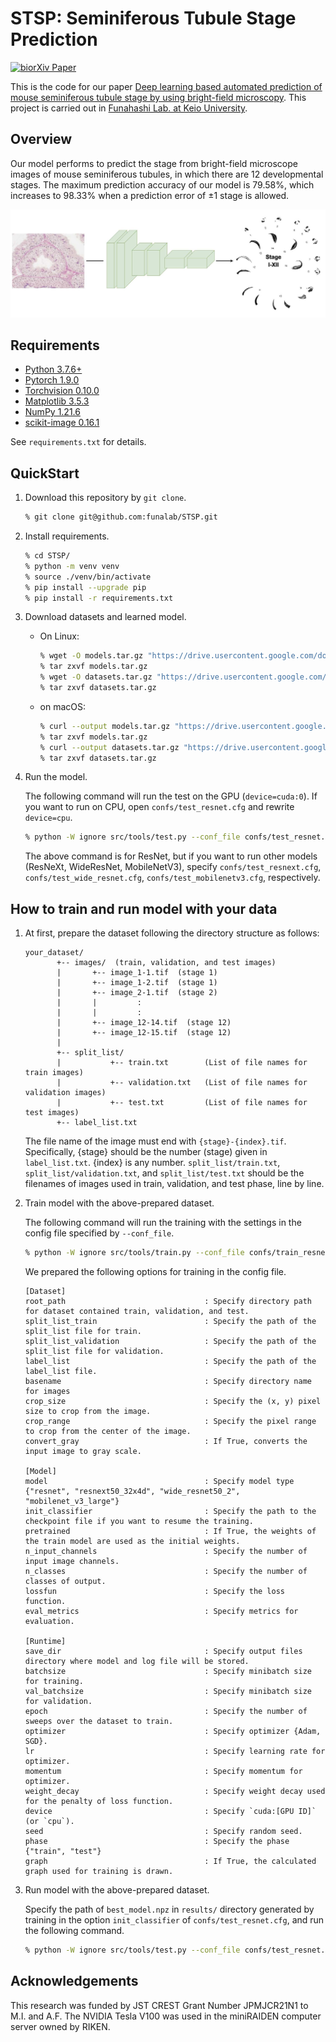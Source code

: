 # STSP: Seminiferous Tubule Stage Prediction

[![biorXiv Paper](https://img.shields.io/badge/DOI-XXX-blue)]()

This is the code for our paper [Deep learning based automated prediction of mouse seminiferous tubule stage by using bright-field microscopy](). 
This project is carried out in [Funahashi Lab. at Keio University](https://fun.bio.keio.ac.jp/).


## Overview

Our model performs to predict the stage from bright-field microscope images of mouse seminiferous tubules, in which there are 12 developmental stages.
The maximum prediction accuracy of our model is 79.58%, which increases to 98.33% when a prediction error of ±1 stage is allowed.

![overview](figs/overview.jpg)


## Requirements

- [Python 3.7.6+](https://www.python.org/downloads/)
- [Pytorch 1.9.0](https://pytorch.org/)
- [Torchvision 0.10.0](https://pytorch.org/vision/stable/index.html)
- [Matplotlib 3.5.3](https://matplotlib.org/)
- [NumPy 1.21.6](http://www.numpy.org)
- [scikit-image 0.16.1](http://scikit-image.org/)

See ```requirements.txt``` for details. 


## QuickStart

1. Download this repository by `git clone`.
   ```sh
   % git clone git@github.com:funalab/STSP.git
   ```
2. Install requirements.
   ```sh
   % cd STSP/
   % python -m venv venv
   % source ./venv/bin/activate
   % pip install --upgrade pip
   % pip install -r requirements.txt
   ```
3. Download datasets and learned model.
   - On Linux:

      ```sh
      % wget -O models.tar.gz "https://drive.usercontent.google.com/download?id=1nht6tVhA4aCNeCQj2r9zk67J0cHeBpYe&confirm=xxx"
      % tar zxvf models.tar.gz
      % wget -O datasets.tar.gz "https://drive.usercontent.google.com/download?id=1XwMSSAH1xMW0vwHoEobP2iyjrn4eSNZa&confirm=xxx"
      % tar zxvf datasets.tar.gz
      ```

   - on macOS:
     ```sh
     % curl --output models.tar.gz "https://drive.usercontent.google.com/download?id=1nht6tVhA4aCNeCQj2r9zk67J0cHeBpYe&confirm=xxx"
     % tar zxvf models.tar.gz
     % curl --output datasets.tar.gz "https://drive.usercontent.google.com/download?id=1XwMSSAH1xMW0vwHoEobP2iyjrn4eSNZa&confirm=xxx"
     % tar zxvf datasets.tar.gz
     ```
4. Run the model.

    The following command will run the test on the GPU (`device=cuda:0`).
    If you want to run on CPU, open `confs/test_resnet.cfg` and rewrite `device=cpu`.
    ```sh
    % python -W ignore src/tools/test.py --conf_file confs/test_resnet.cfg
    ```
    The above command is for ResNet, but if you want to run other models (ResNeXt, WideResNet, MobileNetV3), specify `confs/test_resnext.cfg`, `confs/test_wide_resnet.cfg`, `confs/test_mobilenetv3.cfg`, respectively.


## How to train and run model with your data

1. At first, prepare the dataset following the directory structure as follows:

    ```
    your_dataset/
           +-- images/  (train, validation, and test images)
           |       +-- image_1-1.tif  (stage 1)
           |       +-- image_1-2.tif  (stage 1)
           |       +-- image_2-1.tif  (stage 2)
           |       |         :        
           |       |         :        
           |       +-- image_12-14.tif  (stage 12)
           |       +-- image_12-15.tif  (stage 12)
           | 
           +-- split_list/
           |           +-- train.txt        (List of file names for train images)
           |           +-- validation.txt   (List of file names for validation images)
           |           +-- test.txt         (List of file names for test images)
           +-- label_list.txt
    ```
    The file name of the image must end with `{stage}-{index}.tif`.
    Specifically, {stage} should be the number (stage) given in `label_list.txt`. {index} is any number.
    `split_list/train.txt`, `split_list/validation.txt`, and `split_list/test.txt` should be the filenames of images used in train, validation, and test phase, line by line.


2. Train model with the above-prepared dataset.
    
    The following command will run the training with the settings in the config file specified by `--conf_file`.

    ```sh
    % python -W ignore src/tools/train.py --conf_file confs/train_resnet.cfg
    ```

    We prepared the following options for training in the config file.

    ```
    [Dataset]
    root_path                               : Specify directory path for dataset contained train, validation, and test.
    split_list_train                        : Specify the path of the split_list file for train.
    split_list_validation                   : Specify the path of the split_list file for validation.
    label_list                              : Specify the path of the label_list file.
    basename                                : Specify directory name for images
    crop_size                               : Specify the (x, y) pixel size to crop from the image.
    crop_range                              : Specify the pixel range to crop from the center of the image.
    convert_gray                            : If True, converts the input image to gray scale.
    
    [Model]
    model                                   : Specify model type {"resnet", "resnext50_32x4d", "wide_resnet50_2", "mobilenet_v3_large"}
    init_classifier                         : Specify the path to the checkpoint file if you want to resume the training.
    pretrained                              : If True, the weights of the train model are used as the initial weights.
    n_input_channels                        : Specify the number of input image channels.
    n_classes                               : Specify the number of classes of output.
    lossfun                                 : Specify the loss function.
    eval_metrics                            : Specify metrics for evaluation.
    
    [Runtime]
    save_dir                                : Specify output files directory where model and log file will be stored.
    batchsize                               : Specify minibatch size for training.
    val_batchsize                           : Specify minibatch size for validation.
    epoch                                   : Specify the number of sweeps over the dataset to train.
    optimizer                               : Specify optimizer {Adam, SGD}.
    lr                                      : Specify learning rate for optimizer.
    momentum                                : Specify momentum for optimizer.
    weight_decay                            : Specify weight decay used for the penalty of loss function.
    device                                  : Specify `cuda:[GPU ID]` (or `cpu`).
    seed                                    : Specify random seed.
    phase                                   : Specify the phase {"train", "test"}
    graph                                   : If True, the calculated graph used for training is drawn.
    ```

3. Run model with the above-prepared dataset.

    Specify the path of `best_model.npz` in `results/` directory  generated by training in the option `init_classifier` of `confs/test_resnet.cfg`, and run the following command.
    ```sh
    % python -W ignore src/tools/test.py --conf_file confs/test_resnet.cfg
    ```


## Acknowledgements

This research was funded by JST CREST Grant Number JPMJCR21N1 to M.I. and A.F. The NVIDIA Tesla V100 was used in the miniRAIDEN computer server owned by RIKEN.
